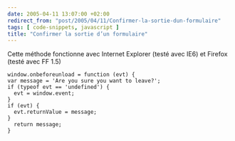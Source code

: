 ```yaml
---
date: 2005-04-11 13:07:00 +02:00
redirect_from: "post/2005/04/11/Confirmer-la-sortie-dun-formulaire"
tags: [ code-snippets, javascript ]
title: "Confirmer la sortie d’un formulaire"
---
```


Cette méthode fonctionne avec Internet Explorer (testé avec IE6) et Firefox
(testé avec FF 1.5)

```
window.onbeforeunload = function (evt) {
var message = 'Are you sure you want to leave?';
if (typeof evt == 'undefined') {
  evt = window.event;
}
if (evt) {
  evt.returnValue = message;
}
  return message;
}
```

